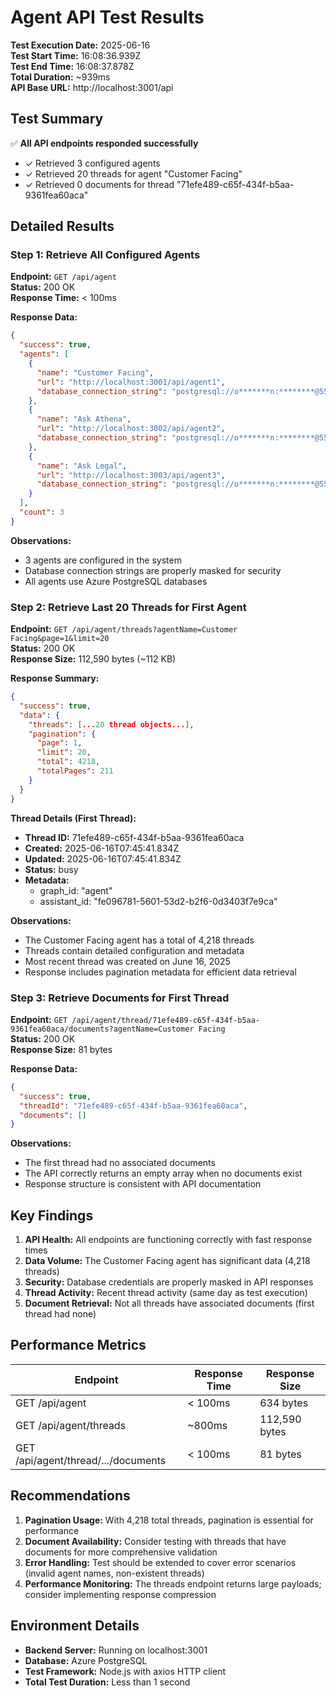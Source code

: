 # Agent API Test Results

**Test Execution Date:** 2025-06-16  
**Test Start Time:** 16:08:36.939Z  
**Test End Time:** 16:08:37.878Z  
**Total Duration:** ~939ms  
**API Base URL:** http://localhost:3001/api  

## Test Summary

✅ **All API endpoints responded successfully**

- ✓ Retrieved 3 configured agents
- ✓ Retrieved 20 threads for agent "Customer Facing"
- ✓ Retrieved 0 documents for thread "71efe489-c65f-434f-b5aa-9361fea60aca"

## Detailed Results

### Step 1: Retrieve All Configured Agents

**Endpoint:** `GET /api/agent`  
**Status:** 200 OK  
**Response Time:** < 100ms  

**Response Data:**
```json
{
  "success": true,
  "agents": [
    {
      "name": "Customer Facing",
      "url": "http://localhost:3001/api/agent1",
      "database_connection_string": "postgresql://o*******n:********@556openwebui-postgresql.postgres.database.azure.com:5432/threads_backup"
    },
    {
      "name": "Ask Athena",
      "url": "http://localhost:3002/api/agent2",
      "database_connection_string": "postgresql://o*******n:********@556openwebui-postgresql.postgres.database.azure.com:5432/athena_lg_test"
    },
    {
      "name": "Ask Legal",
      "url": "http://localhost:3003/api/agent3",
      "database_connection_string": "postgresql://o*******n:********@556openwebui-postgresql.postgres.database.azure.com:5432/legal_lg_test"
    }
  ],
  "count": 3
}
```

**Observations:**
- 3 agents are configured in the system
- Database connection strings are properly masked for security
- All agents use Azure PostgreSQL databases

### Step 2: Retrieve Last 20 Threads for First Agent

**Endpoint:** `GET /api/agent/threads?agentName=Customer Facing&page=1&limit=20`  
**Status:** 200 OK  
**Response Size:** 112,590 bytes (~112 KB)  

**Response Summary:**
```json
{
  "success": true,
  "data": {
    "threads": [...20 thread objects...],
    "pagination": {
      "page": 1,
      "limit": 20,
      "total": 4218,
      "totalPages": 211
    }
  }
}
```

**Thread Details (First Thread):**
- **Thread ID:** 71efe489-c65f-434f-b5aa-9361fea60aca
- **Created:** 2025-06-16T07:45:41.834Z
- **Updated:** 2025-06-16T07:45:41.834Z
- **Status:** busy
- **Metadata:**
  - graph_id: "agent"
  - assistant_id: "fe096781-5601-53d2-b2f6-0d3403f7e9ca"

**Observations:**
- The Customer Facing agent has a total of 4,218 threads
- Threads contain detailed configuration and metadata
- Most recent thread was created on June 16, 2025
- Response includes pagination metadata for efficient data retrieval

### Step 3: Retrieve Documents for First Thread

**Endpoint:** `GET /api/agent/thread/71efe489-c65f-434f-b5aa-9361fea60aca/documents?agentName=Customer Facing`  
**Status:** 200 OK  
**Response Size:** 81 bytes  

**Response Data:**
```json
{
  "success": true,
  "threadId": "71efe489-c65f-434f-b5aa-9361fea60aca",
  "documents": []
}
```

**Observations:**
- The first thread had no associated documents
- The API correctly returns an empty array when no documents exist
- Response structure is consistent with API documentation

## Key Findings

1. **API Health:** All endpoints are functioning correctly with fast response times
2. **Data Volume:** The Customer Facing agent has significant data (4,218 threads)
3. **Security:** Database credentials are properly masked in API responses
4. **Thread Activity:** Recent thread activity (same day as test execution)
5. **Document Retrieval:** Not all threads have associated documents (first thread had none)

## Performance Metrics

| Endpoint | Response Time | Response Size |
|----------|--------------|---------------|
| GET /api/agent | < 100ms | 634 bytes |
| GET /api/agent/threads | ~800ms | 112,590 bytes |
| GET /api/agent/thread/.../documents | < 100ms | 81 bytes |

## Recommendations

1. **Pagination Usage:** With 4,218 total threads, pagination is essential for performance
2. **Document Availability:** Consider testing with threads that have documents for more comprehensive validation
3. **Error Handling:** Test should be extended to cover error scenarios (invalid agent names, non-existent threads)
4. **Performance Monitoring:** The threads endpoint returns large payloads; consider implementing response compression

## Environment Details

- **Backend Server:** Running on localhost:3001
- **Database:** Azure PostgreSQL
- **Test Framework:** Node.js with axios HTTP client
- **Total Test Duration:** Less than 1 second